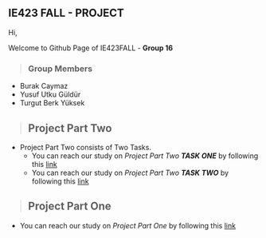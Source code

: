 ## IE423 FALL - PROJECT 

Hi, 

Welcome to Github Page of IE423FALL - **Group 16**

> ### Group Members 
- Burak Caymaz
- Yusuf Utku Güldür
- Turgut Berk Yüksek

>## Project Part Two
- Project Part Two consists of Two Tasks.
  - You can reach our study on *Project Part Two **TASK ONE*** by following this [link](project_part_one_analysis.md)
  - You can reach our study on *Project Part Two **TASK TWO*** by following this [link](project_part_one_analysis.md)

>## Project Part One
- You can reach our study on *Project Part One* by following this [link](project_part_one_analysis.md)
